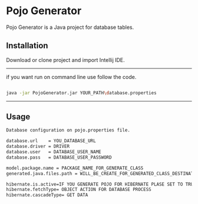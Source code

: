 # Pojo Generator

Pojo Generator is a Java project for database tables.

## Installation

Download or clone project and import Intellij IDE.

*************
if you want run on command line use follow the code.
```sh

java -jar PojoGenerator.jar YOUR_PATH\database.properties

```
********************
## Usage

```sh
Database configuration on pojo.properties file.

database.url    = YOU_DATABASE_URL
database.driver = DRIVER
database.user   = DATABASE_USER_NAME
database.pass   = DATABASE_USER_PASSWORD

model.package.name = PACKAGE_NAME_FOR_GENERATE_CLASS
generated.java.files.path = WILL_BE_CREATE_FOR_GENERATED_CLASS_DESTINATION_PATH

hibernate.is.active=IF YOU GENERATE POJO FOR HIBERNATE PLASE SET TO TRUE
hibernate.fetchType= OBJECT ACTION FOR DATABASE PROCESS
hibernate.cascadeType= GET DATA

```
